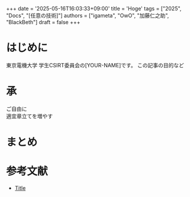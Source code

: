 +++
date = '2025-05-16T16:03:33+09:00'
title = 'Hoge'
tags = ["2025", "Docs", "[任意の技術]"] 
authors = ["igameta", "OwO", "加藤仁之助", "BlackBeth"]
draft = false
+++

# はじめに
東京電機大学 学生CSIRT委員会の[YOUR-NAME]です。
この記事の目的など

# 承
ご自由に  
適宜章立てを増やす

# まとめ

# 参考文献
- [Title](url)